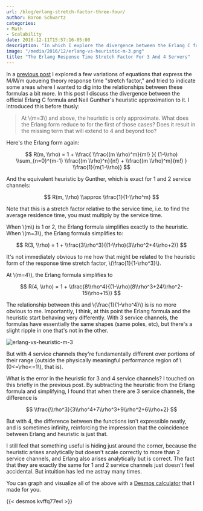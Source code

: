 ```yaml
---
url: /blog/erlang-stretch-factor-three-four/
author: Baron Schwartz
categories:
- Math
- Scalability
date: 2016-12-11T15:57:16-05:00
description: "In which I explore the divergence between the Erlang C formula and Gunther's heuristic approximation."
image: "/media/2016/12/erlang-vs-heuristic-m-3.png"
title: "The Erlang Response Time Stretch Factor For 3 And 4 Servers"
---
```


In a [previous post](/blog/response-time-stretch-factor/) I explored a few
variations of equations that express the M/M/m queueing theory response time
"stretch factor," and tried to indicate some areas where I wanted to dig into
the relationships between these formulas a bit more. In this post I discuss the
divergence between the official Erlang C formula and Neil Gunther's heuristic
approximation to it. I introduced this before thusly:

> At \\(m=3\\) and above, the heuristic is only approximate. What does the Erlang
> form reduce to for the first of those cases? Does it result in the missing term
> that will extend to 4 and beyond too?

<!--more-->

Here's the Erlang form again:

$$
R(m, \\rho) = 1 + \\frac{ \\frac{(m \\rho)^m}{m!} }{ (1-\\rho) \\sum_{n=0}^{m-1} \\frac{(m \\rho)^n}{n!} + \\frac{(m \\rho)^m}{m!} } \\frac{1}{m(1-\\rho)}
$$

And the equivalent heuristic by Gunther, which is exact for 1 and 2 service
channels:

$$
R(m, \\rho) \\approx \\frac{1}{1-\\rho^m}
$$

Note that this is a stretch factor relative to the service time, i.e. to find
the average residence time, you must multiply by the service time.

When \\(m\\) is 1 or 2, the Erlang formula simplifies exactly to the heuristic.
When \\(m=3\\), the Erlang formula simplifies to:

$$
R(3, \\rho) = 1 + \\frac{3\\rho^3}{(1-\\rho)(3\\rho^2+4\\rho+2)}
$$

It's not immediately obvious to me how that might be related to the heuristic
form of the response time stretch factor, \\(\\frac{1}{1-\\rho^3}\\).

At \\(m=4\\), the Erlang formula simplifies to

$$
R(4, \\rho) = 1 + \\frac{8\\rho^4}{(1-\\rho)(8\\rho^3+24\\rho^2-15\\rho+15)}
$$

The relationship between this and \\(\\frac{1}{1-\\rho^4}\\) is is no more
obvious to me. Importantly, I think, at this point the Erlang formula and the
heuristic start behaving very differently. With 3 service channels, the formulas
have essentially the same shapes (same poles, etc), but there's a slight ripple
in one that's not in the other.

![erlang-vs-heuristic-m-3](/media/2016/12/erlang-vs-heuristic-m-3.png)

But with 4 service channels they're
fundamentally different over portions of their range (outside the physically
meaningful performance region of \\(0<=\\rho<=1\\), that is).

What is the error in the heuristic for 3 and 4 service channels? I touched on
this briefly in the previous post. By subtracting the heuristic from the
Erlang formula and simplifying, I found that when there are 3 service channels,
the difference is

$$
\\frac{\\rho^3}{3\\rho^4+7\\rho^3+9\\rho^2+6\\rho+2}
$$

But with 4, the difference between the functions isn't expressible neatly, and
is sometimes infinity, reinforcing the impression that the coincidence between
Erlang and heuristic is just that.

I still feel that something useful is hiding just around the corner, because the
heuristic arises analytically but doesn't scale correctly to more than 2 service
channels, and Erlang also arises analytically but is correct. The fact that they
are exactly the same for 1 and 2 service channels just doesn't feel accidental.
But intuition has led me astray many times.

You can graph and visualize all of the above with a [Desmos
calculator](https://www.desmos.com/calculator/kvffq77evl) that I made for you.

{{< desmos kvffq77evl >}}

